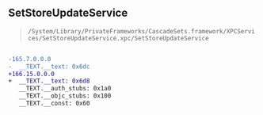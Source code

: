 ## SetStoreUpdateService

> `/System/Library/PrivateFrameworks/CascadeSets.framework/XPCServices/SetStoreUpdateService.xpc/SetStoreUpdateService`

```diff

-165.7.0.0.0
-  __TEXT.__text: 0x6dc
+166.15.0.0.0
+  __TEXT.__text: 0x6d8
   __TEXT.__auth_stubs: 0x1a0
   __TEXT.__objc_stubs: 0x100
   __TEXT.__const: 0x60

```
